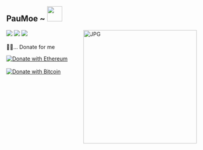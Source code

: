 ## PauMoe ~ <img src="https://emojis.slackmojis.com/emojis/images/1549409786/5279/pig-scoot.gif?1549409786" width="40" />
<img  align="right" alt="JPG"  width = "300" height = "300" src="https://user-images.githubusercontent.com/52351095/119436372-a0ee4280-bd4e-11eb-93aa-bb3cae4ef8d4.jpg" />

[![](https://img.shields.io/badge/-pau.moe-%23181717?style=flat-square&logo=PrivateInternetAccess&logoColor=ffffff)](https://pau.moe)
[![](https://img.shields.io/badge/-@PauMoe-%23181717?style=flat-square&logo=github)](https://github.com/PauMoe)
[![](https://img.shields.io/badge/-@PauMoe~-%231DA1F2?style=flat-square&logo=Telegram&logoColor=ffffff)](https://t.me/PauMoe)
<br><br>
🦀🦀... Donate for me  

[![Donate with Ethereum](https://en.cryptobadges.io/badge/big/0x4e11FaeDB49cBF8de1E22d6675Bb6358dA17DdB7?showBalance=true)](https://en.cryptobadges.io/donate/0x4e11FaeDB49cBF8de1E22d6675Bb6358dA17DdB7)
<br><br>
[![Donate with Bitcoin](https://en.cryptobadges.io/badge/big/35uEGZzT5crjy8kguHa5htbY5R5ueQBLDb?showBalance=true)](https://en.cryptobadges.io/donate/35uEGZzT5crjy8kguHa5htbY5R5ueQBLDb)
